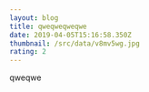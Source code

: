```yaml
---
layout: blog
title: qweqweqweqwe
date: 2019-04-05T15:16:58.350Z
thumbnail: /src/data/v8mv5wg.jpg
rating: 2
---
```

qweqwe
